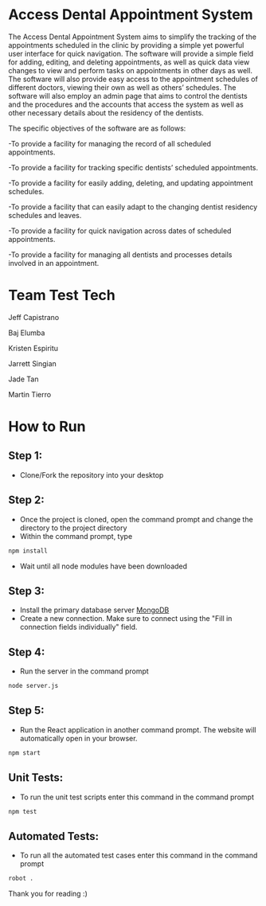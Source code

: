 # Access Dental Appointment System
The Access Dental Appointment System aims to simplify the tracking of the appointments scheduled in the clinic by providing a simple yet powerful user interface for quick navigation. The software will provide a simple field for adding, editing, and deleting appointments, as well as quick data view changes to view and perform tasks on appointments in other days as well. The software will also provide easy access to the appointment schedules of different doctors, viewing their own as well as others’ schedules. The software will also employ an admin page that aims to control the dentists and the procedures and the accounts that access the system as well as other necessary details about the residency of the dentists.

The specific objectives of the software are as follows:

-To provide a facility for managing the record of all scheduled appointments.

-To provide a facility for tracking specific dentists’ scheduled appointments.

-To provide a facility for easily adding, deleting, and updating appointment schedules.

-To provide a facility that can easily adapt to the changing dentist residency schedules and leaves.

-To provide a facility for quick navigation across dates of scheduled appointments.

-To provide a facility for managing all dentists and processes details involved in an appointment.



# Team Test Tech

Jeff Capistrano

Baj Elumba

Kristen Espiritu

Jarrett Singian

Jade Tan

Martin Tierro


# How to Run
Step 1:
- 
- Clone/Fork the repository into your desktop

Step 2:
- 
- Once the project is cloned, open the command prompt and change the directory to the project directory
- Within the command prompt, type
```bash
npm install
```
- Wait until all node modules have been downloaded

Step 3:
- 
- Install the primary database server [MongoDB](https://www.mongodb.com/try/download/compass)
- Create a new connection. Make sure to connect using the "Fill in connection fields individually" field.

Step 4:
- 
- Run the server in the command prompt
```bash
node server.js
```

Step 5:
- 
- Run the React application in another command prompt. The website will automatically open in your browser.
```bash
npm start
```

Unit Tests:
- 
- To run the unit test scripts enter this command in the command prompt
```bash
npm test
```

Automated Tests:
- 
- To run all the automated test cases enter this command in the command prompt
```bash
robot .
```


Thank you for reading :)
